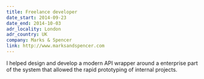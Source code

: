 ```yaml
---
title: Freelance developer
date_start: 2014-09-23
date_end: 2014-10-03
adr_locality: London
adr_country: UK
company: Marks & Spencer
link: http://www.marksandspencer.com
---
```


I helped design and develop a modern API wrapper around a enterprise part of the system that allowed the rapid prototyping of internal projects.
